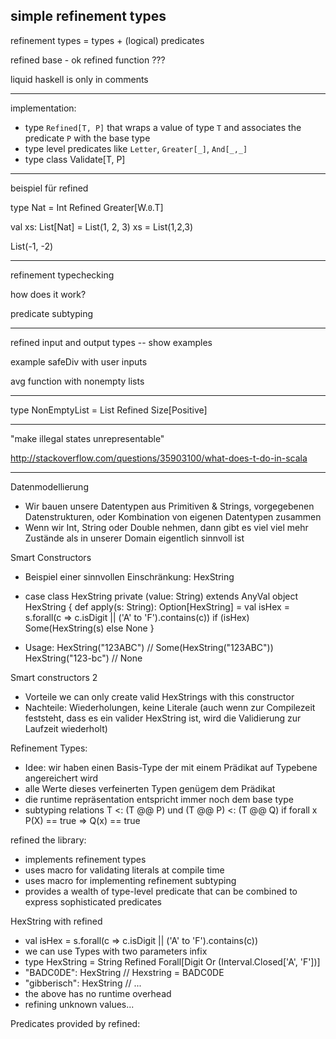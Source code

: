 simple refinement types
-----------------------
refinement types = types + (logical) predicates

refined base - ok
refined function ???

liquid haskell is only in comments

---
implementation:
* type `Refined[T, P]` that wraps a value of type `T` and associates the predicate `P` with the base type
* type level predicates like `Letter`, `Greater[_]`, `And[_,_]`
* type class Validate[T, P] 

----

beispiel für refined

type Nat = Int Refined Greater[W.`0`.T]

val xs: List[Nat] = List(1, 2, 3)
xs = List(1,2,3)


List(-1, -2)

---

refinement typechecking

how does it work?

predicate subtyping

---

refined input and output types -- show examples

example safeDiv with user inputs

avg function with nonempty lists

---

type NonEmptyList = List Refined Size[Positive]


---

"make illegal states unrepresentable"

http://stackoverflow.com/questions/35903100/what-does-t-do-in-scala

---

Datenmodellierung
- Wir bauen unsere Datentypen aus Primitiven & Strings, vorgegebenen
  Datenstrukturen, oder Kombination von eigenen Datentypen zusammen
- Wenn wir Int, String oder Double nehmen, dann gibt es viel viel mehr
  Zustände als in unserer Domain eigentlich sinnvoll ist

Smart Constructors
- Beispiel einer sinnvollen Einschränkung: HexString
- case class HexString private (value: String) extends AnyVal
  object HexString {
    def apply(s: String): Option[HexString] =
     val isHex = s.forall(c => c.isDigit || ('A' to 'F').contains(c))
     if (isHex) Some(HexString(s) else None
  }

- Usage:
  HexString("123ABC") // Some(HexString("123ABC"))
  HexString("123-bc") // None

Smart constructors 2
- Vorteile we can only create valid HexStrings with this constructor
- Nachteile: Wiederholungen, keine Literale (auch wenn zur Compilezeit
  feststeht, dass es ein valider HexString ist, wird die Validierung
 zur Laufzeit wiederholt)

Refinement Types:
- Idee: wir haben einen Basis-Type der mit einem  Prädikat auf Typebene
  angereichert wird
- alle Werte dieses verfeinerten Typen genügem dem Prädikat
- die runtime repräsentation entspricht immer noch dem base type
- subtyping relations T <: (T @@ P) und (T @@ P) <: (T @@ Q)
  if forall x P(X) == true => Q(x) == true

refined the library:
- implements refinement types
- uses macro for validating literals at compile time
- uses macro for implementing refinement subtyping
- provides a wealth of type-level predicate that can be combined
  to express sophisticated predicates

HexString with refined
  * val isHex = s.forall(c => c.isDigit || ('A' to 'F').contains(c))
  * we can use Types with two parameters infix
  * type HexString = String Refined Forall[Digit Or (Interval.Closed['A', 'F'])]
  * "BADC0DE": HexString // Hexstring = BADC0DE
  * "gibberisch": HexString // ...
  * the above has no runtime overhead
  * refining unknown values...
  
Predicates provided by refined:
